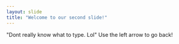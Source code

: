```yaml
---
layout: slide
title: "Welcome to our second slide!"
---
```

"Dont really know what to type. Lol"
Use the left arrow to go back!
